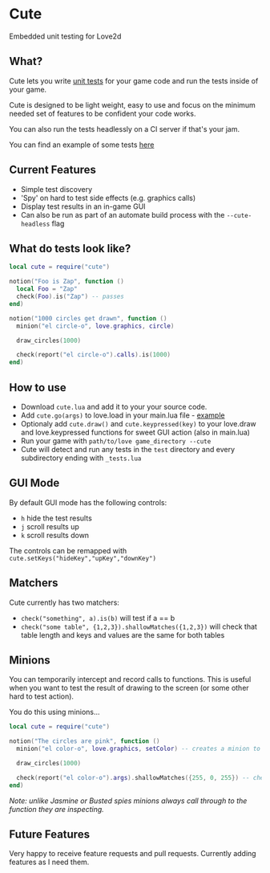 # Cute
Embedded unit testing for Love2d

## What?

Cute lets you write [unit tests](https://en.wikipedia.org/wiki/Unit_testing) for
your game code and run the tests inside of your game.

Cute is designed to be light weight, easy to use and focus on the minimum needed
set of features to be confident your code works.

You can also run the tests headlessly on a CI server if that's your jam.

You can find an example of some tests [here](https://github.com/gtrogers/Cute/blob/master/test/example_tests.lua)

## Current Features

- Simple test discovery
- 'Spy' on hard to test side effects (e.g. graphics calls)
- Display test results in an in-game GUI
- Can also be run as part of an automate build process with the `--cute-headless` flag

## What do tests look like?

```lua
local cute = require("cute")

notion("Foo is Zap", function ()
  local Foo = "Zap"
  check(Foo).is("Zap") -- passes
end)

notion("1000 circles get drawn", function ()
  minion("el circle-o", love.graphics, circle)

  draw_circles(1000)

  check(report("el circle-o").calls).is(1000)
end)
```

## How to use

- Download `cute.lua` and add it to your your source code.
- Add `cute.go(args)` to love.load in your main.lua file - [example](https://github.com/gtrogers/Cute/blob/master/main.lua)
- Optionaly add `cute.draw()` and `cute.keypressed(key)` to your love.draw and love.keypressed functions for sweet GUI action (also in main.lua)
- Run your game with `path/to/love game_directory --cute`
- Cute will detect and run any tests in the `test` directory and every subdirectory ending with `_tests.lua`

## GUI Mode

By default GUI mode has the following controls:
- `h` hide the test results
- `j` scroll results up
- `k` scroll results down

The controls can be remapped with `cute.setKeys("hideKey","upKey","downKey")`

## Matchers

Cute currently has two matchers:
- `check("something", a).is(b)` will test if a == b
- `check("some table", {1,2,3}).shallowMatches({1,2,3})` will check that table length and keys and values are the same for both tables

## Minions

You can temporarily intercept and record calls to functions. This is useful when you want to
test the result of drawing to the screen (or some other hard to test action).

You do this using minions...

```lua
local cute = require("cute")

notion("The circles are pink", function ()
  minion("el color-o", love.graphics, setColor) -- creates a minion to inspect setColor

  draw_circles(1000)

  check(report("el color-o").args).shallowMatches({255, 0, 255}) -- checks what the minion observed
end)
```

_Note: unlike Jasmine or Busted spies minions always call through to the function
they are inspecting._

## Future Features

Very happy to receive feature requests and pull requests. Currently adding features as I need them.
